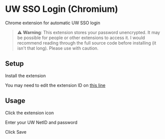 # UW SSO Login (Chromium)
Chrome extension for automatic UW SSO login

> :warning: **Warning**: This extension stores your password unencrypted. It may be possible for people or other extensions to access it. I would recommend reading through the full source code before installing (it isn't that long). Please use with caution.

## Setup
Install the extension

You may need to edit the extension ID on [this line](https://github.com/kaedenbrinkman/uw-sso-login/blob/c94e9b42e9d9be08c03a68bc49bbecaebbc54ada/src/autofill.js#L22)

## Usage
Click the extension icon

Enter your UW NetID and password

Click Save
